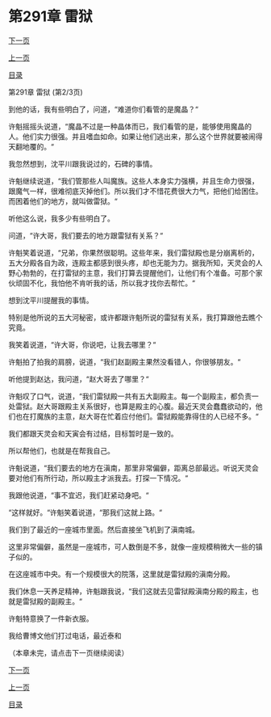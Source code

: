 <h1>第291章    雷狱</h1>
            <div><p><a href="./872_%E7%AC%AC291%E7%AB%A0_%E9%9B%B7%E7%8B%B1.md">下一页</a></p><p><a href="./870_%E7%AC%AC291%E7%AB%A0_%E9%9B%B7%E7%8B%B1.md">上一页</a></p><p><a href="../">目录</a></p></div>
            <div><p>第291章    雷狱 (第2/3页)</p><p>到他的话，我有些明白了，问道，“难道你们看管的是魔晶？“</p><p>许魁摇摇头说道，“魔晶不过是一种晶体而已，我们看管的是，能够使用魔晶的人。他们实力很强。并且嗜血如命。如果让他们逃出来，那么这个世界就要被闹得天翻地覆的。“</p><p>我忽然想到，沈平川跟我说过的，石碑的事情。</p><p>许魁继续说道，“我们管那些人叫魔族。这些人本身实力强横，并且生命力很强，跟魔气一样，很难彻底灭掉他们。所以我们才不惜花费很大力气，把他们给困住。而困着他们的地方，就叫做雷狱。“</p><p>听他这么说，我多少有些明白了。</p><p>问道，“许大哥，我们要去的地方跟雷狱有关系？“</p><p>许魁笑着说道，“兄弟，你果然很聪明。这些年来，我们雷狱殿也是分崩离析的，五大分殿各自为政，连殿主都感到很头疼，却也无能为力。据我所知，天灵会的人野心勃勃的，在打雷狱的主意，我们打算去提醒他们，让他们有个准备。可那个家伙顽固不化，我怕他不肯听我的话，所以我才找你去帮忙。“</p><p>想到沈平川提醒我的事情。</p><p>特别是他所说的五大河秘密，或许都跟许魁所说的雷狱有关系，我打算跟他去瞧个究竟。</p><p>我笑着说道，“许大哥，你说吧，让我去哪里？“</p><p>许魁拍了拍我的肩膀，说道，“我们赵副殿主果然没看错人，你很够朋友。“</p><p>听他提到赵达，我问道，“赵大哥去了哪里？“</p><p>许魁叹了口气，说道，“我们雷狱殿一共有五大副殿主。每一个副殿主，都负责一处雷狱。赵大哥跟殿主关系很好，也算是殿主的心腹。最近天灵会蠢蠢欲动的，他们也在打魔族的主意，赵大哥在忙着应付他们。雷狱殿能靠得住的人已经不多。“</p><p>我们都跟天灵会和天寅会有过结，目标暂时是一致的。</p><p>所以帮他们，也就是在帮我自己。</p><p>许魁说道，“我们要去的地方在滇南，那里非常偏僻，距离总部最远。听说天灵会要对他们有所行动，所以殿主才派我去。打探一下情况。“</p><p>我跟他说道，“事不宜迟，我们赶紧动身吧。“</p><p>“这样就好。“许魁笑着说道，“那我们这就上路。“</p><p>我们到了最近的一座城市里面。然后直接坐飞机到了滇南城。</p><p>这里非常偏僻，虽然是一座城市，可人数倒是不多，就像一座规模稍微大一些的镇子似的。</p><p>在这座城市中央。有一个规模很大的院落，这里就是雷狱殿的滇南分殿。</p><p>我们休息一天养足精神，许魁跟我说，“我们这就去见雷狱殿滇南分殿的殿主，也就是雷狱殿的副殿主。“</p><p>许魁特意换了一件新衣服。</p><p>我给曹博文他们打过电话，最近泰和</p><p>（本章未完，请点击下一页继续阅读）</p></div>
            <div><p><a href="./872_%E7%AC%AC291%E7%AB%A0_%E9%9B%B7%E7%8B%B1.md">下一页</a></p><p><a href="./870_%E7%AC%AC291%E7%AB%A0_%E9%9B%B7%E7%8B%B1.md">上一页</a></p><p><a href="../">目录</a></p></div>